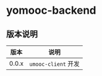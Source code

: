 # yomooc-backend

## 版本说明

| 版本  | 说明                |
| ----- | ------------------- |
| 0.0.x | `umooc-client` 开发 |

